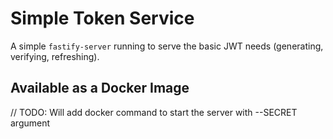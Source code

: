 # Simple Token Service

A simple `fastify-server` running to serve the basic JWT needs (generating, verifying, refreshing).

## Available as a Docker Image

// TODO: Will add docker command to start the server with --SECRET argument

